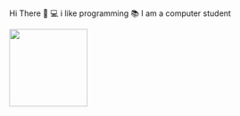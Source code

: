   Hi There  👋 
 💻 i like programming
 📚 I am a computer student

<!---
**DavilsDev599/DavilsDev599** is a ✨ special ✨ repository because its `README.md` (this file) appears on your GitHub profile.
You can click the Preview link to take a look at your changes.
 💻 i like programming
 📚 I am a computer student
--->

<img src="https://animeflix.com.br/wp-content/uploads/2025/02/Hunter-x-Hunter-1-696x392.jpg" height="140vw" widht="100">
